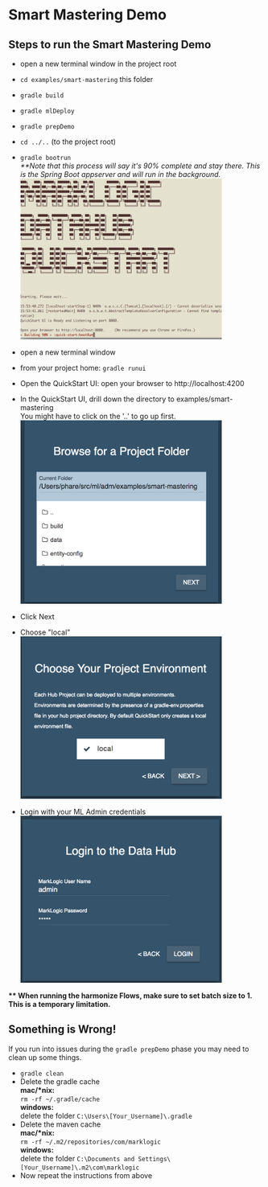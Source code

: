 # Smart Mastering Demo

## Steps to run the Smart Mastering Demo

- open a new terminal window in the project root
- `cd examples/smart-mastering` this folder
- `gradle build`
- `gradle mlDeploy`
- `gradle prepDemo`
- `cd ../..` (to the project root)
- `gradle bootrun`  
_**Note that this process will say it's 90% complete and stay there. This is the Spring Boot appserver and will run in the background._  
<img src=".images/bootrun.png" width="400px"></img>

- open a new terminal window
- from your project home: `gradle runui`
- Open the QuickStart UI: open your browser to http://localhost:4200
- In the QuickStart UI, drill down the directory to examples/smart-mastering  
You might have to click on the '..' to go up first.  
<img src=".images/browse-to-folder.png" width="400px"></img>
- Click Next
- Choose "local"  
<img src=".images/choose-local.png" width="400px"></img>
- Login with your ML Admin credentials  
<img src=".images/login.png" width="400px"></img>

__** When running the harmonize Flows, make sure to set batch size to 1. This is a temporary limitation.__

## Something is Wrong!

If you run into issues during the `gradle prepDemo` phase you may need to clean up some things.

- `gradle clean`
- Delete the gradle cache  
  **mac/\*nix:**  
    `rm -rf ~/.gradle/cache`  
  **windows:**  
    delete the folder `C:\Users\[Your_Username]\.gradle`  
- Delete the maven cache  
  **mac/\*nix:**  
    `rm -rf ~/.m2/repositories/com/marklogic`  
  **windows:**  
    delete the folder `C:\Documents and Settings\[Your_Username]\.m2\com\marklogic`
- Now repeat the instructions from above


